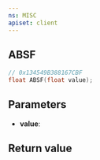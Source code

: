 ```yaml
---
ns: MISC
apiset: client
---
```

## ABSF

```c
// 0x134549B388167CBF
float ABSF(float value);
```


## Parameters
* **value**:

## Return value